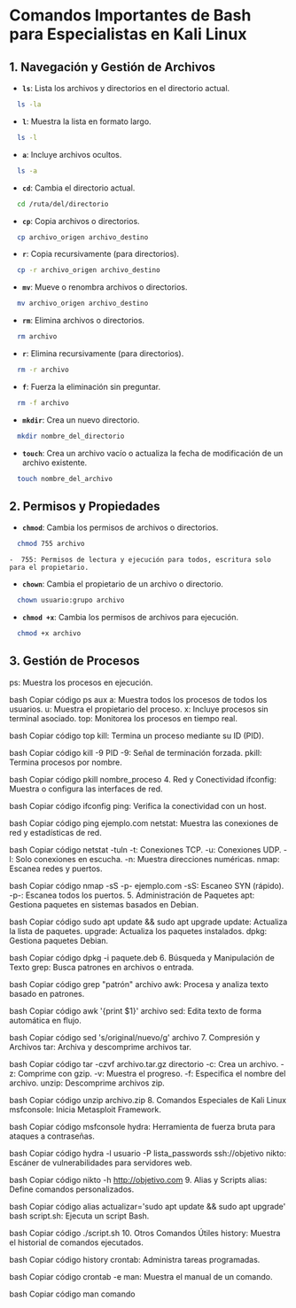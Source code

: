 # Comandos Importantes de Bash para Especialistas en Kali Linux

## 1. Navegación y Gestión de Archivos

- **`ls`**: Lista los archivos y directorios en el directorio actual.
```bash
  ls -la
```
- **`l`**: Muestra la lista en formato largo.
```bash
  ls -l
```
- **`a`**: Incluye archivos ocultos.
```bash
  ls -a
```
- **`cd`**: Cambia el directorio actual.
```bash
  cd /ruta/del/directorio
```

- **`cp`**: Copia archivos o directorios.
```bash
  cp archivo_origen archivo_destino
```

- **`r`**: Copia recursivamente (para directorios).
```bash
  cp -r archivo_origen archivo_destino
```
  
- **`mv`**: Mueve o renombra archivos o directorios.
```bash
  mv archivo_origen archivo_destino
```

- **`rm`**: Elimina archivos o directorios.
```bash
  rm archivo
```

- **`r`**: Elimina recursivamente (para directorios).
```bash
  rm -r archivo
```

- **`f`**: Fuerza la eliminación sin preguntar.
```bash
  rm -f archivo
```
- **`mkdir`**: Crea un nuevo directorio.
```bash
  mkdir nombre_del_directorio
```

- **`touch`**: Crea un archivo vacío o actualiza la fecha de modificación de un archivo existente.
```bash
  touch nombre_del_archivo
```

## 2. Permisos y Propiedades
- **`chmod`**: Cambia los permisos de archivos o directorios.
```bash
  chmod 755 archivo
```
```
-  755: Permisos de lectura y ejecución para todos, escritura solo para el propietario.
```

- **`chown`**: Cambia el propietario de un archivo o directorio.
```bash
  chown usuario:grupo archivo
```
- **`chmod +x`**: Cambia los permisos de archivos para ejecución.
```bash
  chmod +x archivo
```


## 3. Gestión de Procesos
ps: Muestra los procesos en ejecución.

bash
Copiar código
ps aux
a: Muestra todos los procesos de todos los usuarios.
u: Muestra el propietario del proceso.
x: Incluye procesos sin terminal asociado.
top: Monitorea los procesos en tiempo real.

bash
Copiar código
top
kill: Termina un proceso mediante su ID (PID).

bash
Copiar código
kill -9 PID
-9: Señal de terminación forzada.
pkill: Termina procesos por nombre.

bash
Copiar código
pkill nombre_proceso
4. Red y Conectividad
ifconfig: Muestra o configura las interfaces de red.

bash
Copiar código
ifconfig
ping: Verifica la conectividad con un host.

bash
Copiar código
ping ejemplo.com
netstat: Muestra las conexiones de red y estadísticas de red.

bash
Copiar código
netstat -tuln
-t: Conexiones TCP.
-u: Conexiones UDP.
-l: Solo conexiones en escucha.
-n: Muestra direcciones numéricas.
nmap: Escanea redes y puertos.

bash
Copiar código
nmap -sS -p- ejemplo.com
-sS: Escaneo SYN (rápido).
-p-: Escanea todos los puertos.
5. Administración de Paquetes
apt: Gestiona paquetes en sistemas basados en Debian.

bash
Copiar código
sudo apt update && sudo apt upgrade
update: Actualiza la lista de paquetes.
upgrade: Actualiza los paquetes instalados.
dpkg: Gestiona paquetes Debian.

bash
Copiar código
dpkg -i paquete.deb
6. Búsqueda y Manipulación de Texto
grep: Busca patrones en archivos o entrada.

bash
Copiar código
grep "patrón" archivo
awk: Procesa y analiza texto basado en patrones.

bash
Copiar código
awk '{print $1}' archivo
sed: Edita texto de forma automática en flujo.

bash
Copiar código
sed 's/original/nuevo/g' archivo
7. Compresión y Archivos
tar: Archiva y descomprime archivos tar.

bash
Copiar código
tar -czvf archivo.tar.gz directorio
-c: Crea un archivo.
-z: Comprime con gzip.
-v: Muestra el progreso.
-f: Especifica el nombre del archivo.
unzip: Descomprime archivos zip.

bash
Copiar código
unzip archivo.zip
8. Comandos Especiales de Kali Linux
msfconsole: Inicia Metasploit Framework.

bash
Copiar código
msfconsole
hydra: Herramienta de fuerza bruta para ataques a contraseñas.

bash
Copiar código
hydra -l usuario -P lista_passwords ssh://objetivo
nikto: Escáner de vulnerabilidades para servidores web.

bash
Copiar código
nikto -h http://objetivo.com
9. Alias y Scripts
alias: Define comandos personalizados.

bash
Copiar código
alias actualizar='sudo apt update && sudo apt upgrade'
bash script.sh: Ejecuta un script Bash.

bash
Copiar código
./script.sh
10. Otros Comandos Útiles
history: Muestra el historial de comandos ejecutados.

bash
Copiar código
history
crontab: Administra tareas programadas.

bash
Copiar código
crontab -e
man: Muestra el manual de un comando.

bash
Copiar código
man comando

